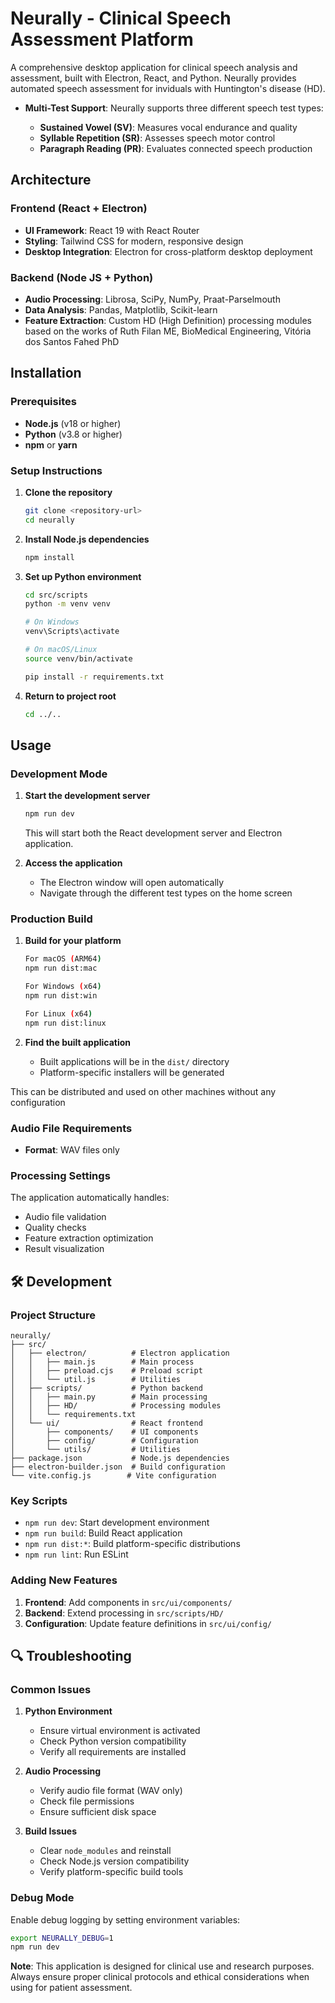 # Neurally - Clinical Speech Assessment Platform

A comprehensive desktop application for clinical speech analysis and assessment, built with Electron, React, and Python. Neurally provides automated speech assessment for inviduals with Huntington's disease (HD).

- **Multi-Test Support**: Neurally supports three different speech test types:

  - **Sustained Vowel (SV)**: Measures vocal endurance and quality
  - **Syllable Repetition (SR)**: Assesses speech motor control
  - **Paragraph Reading (PR)**: Evaluates connected speech production

## Architecture

### Frontend (React + Electron)

- **UI Framework**: React 19 with React Router
- **Styling**: Tailwind CSS for modern, responsive design
- **Desktop Integration**: Electron for cross-platform desktop deployment

### Backend (Node JS + Python)

- **Audio Processing**: Librosa, SciPy, NumPy, Praat-Parselmouth
- **Data Analysis**: Pandas, Matplotlib, Scikit-learn
- **Feature Extraction**: Custom HD (High Definition) processing modules based on the works of Ruth Filan ME, BioMedical Engineering, Vitória dos Santos Fahed PhD

## Installation

### Prerequisites

- **Node.js** (v18 or higher)
- **Python** (v3.8 or higher)
- **npm** or **yarn**

### Setup Instructions

1. **Clone the repository**

   ```bash
   git clone <repository-url>
   cd neurally
   ```

2. **Install Node.js dependencies**

   ```bash
   npm install
   ```

3. **Set up Python environment**

   ```bash
   cd src/scripts
   python -m venv venv

   # On Windows
   venv\Scripts\activate

   # On macOS/Linux
   source venv/bin/activate

   pip install -r requirements.txt
   ```

4. **Return to project root**
   ```bash
   cd ../..
   ```

## Usage

### Development Mode

1. **Start the development server**

   ```bash
   npm run dev
   ```

   This will start both the React development server and Electron application.

2. **Access the application**
   - The Electron window will open automatically
   - Navigate through the different test types on the home screen

### Production Build

1. **Build for your platform**

   ```bash
   For macOS (ARM64)
   npm run dist:mac

   For Windows (x64)
   npm run dist:win

   For Linux (x64)
   npm run dist:linux
   ```

2. **Find the built application**
   - Built applications will be in the `dist/` directory
   - Platform-specific installers will be generated

This can be distributed and used on other machines without any configuration

### Audio File Requirements

- **Format**: WAV files only

### Processing Settings

The application automatically handles:

- Audio file validation
- Quality checks
- Feature extraction optimization
- Result visualization

## 🛠️ Development

### Project Structure

```
neurally/
├── src/
│   ├── electron/          # Electron application
│   │   ├── main.js        # Main process
│   │   ├── preload.cjs    # Preload script
│   │   └── util.js        # Utilities
│   ├── scripts/           # Python backend
│   │   ├── main.py        # Main processing
│   │   ├── HD/            # Processing modules
│   │   └── requirements.txt
│   └── ui/                # React frontend
│       ├── components/    # UI components
│       ├── config/        # Configuration
│       └── utils/         # Utilities
├── package.json           # Node.js dependencies
├── electron-builder.json  # Build configuration
└── vite.config.js        # Vite configuration
```

### Key Scripts

- `npm run dev`: Start development environment
- `npm run build`: Build React application
- `npm run dist:*`: Build platform-specific distributions
- `npm run lint`: Run ESLint

### Adding New Features

1. **Frontend**: Add components in `src/ui/components/`
2. **Backend**: Extend processing in `src/scripts/HD/`
3. **Configuration**: Update feature definitions in `src/ui/config/`

## 🔍 Troubleshooting

### Common Issues

1. **Python Environment**

   - Ensure virtual environment is activated
   - Check Python version compatibility
   - Verify all requirements are installed

2. **Audio Processing**

   - Verify audio file format (WAV only)
   - Check file permissions
   - Ensure sufficient disk space

3. **Build Issues**
   - Clear `node_modules` and reinstall
   - Check Node.js version compatibility
   - Verify platform-specific build tools

### Debug Mode

Enable debug logging by setting environment variables:

```bash
export NEURALLY_DEBUG=1
npm run dev
```

**Note**: This application is designed for clinical use and research purposes. Always ensure proper clinical protocols and ethical considerations when using for patient assessment.
